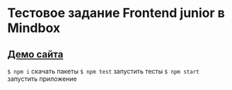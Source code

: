 # Тестовое задание Frontend junior в Mindbox 

## [Демо сайта](https://varushchi.github.io/todos_mindbox/)

`$ npm i` скачать пакеты
`$ npm test` запустить тесты
`$ npm start` запустить приложение
